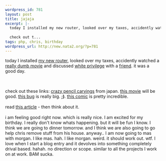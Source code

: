 ```yaml
--- 
wordpress_id: 781
layout: post
title: jajaja
excerpt: |-
  today I installed my new router, looked over my taxes, accidently watched a really dumb movie and discussed white privilege with a friend. it was a good day. 
  
  check out t...
tags: php, chris, birthday
wordpress_url: http://new.nata2.org/?p=781
---
```

today I installed <a href="http://www.sveasoft.com/forum6.html">my new router</a>, looked over my taxes, accidently watched a <a href="http://www.vidkraft.com/ffvp/2003/under_the_tuscan_sky.htm">really dumb movie</a> and discussed <a href="http://whiteprivilegeconference.com/">white privilege</a> with a <a href="http://www.eddiemoorejr.com">friend</a>. it was a good day. 

<br/><br/>check out these links: <a href="http://www.infofreako.com/jad/enpitsu-e.html">crazy pencil carvings</a> from japan. <a href="http://www.amazon.com/exec/obidos/tg/detail/-/B0001IXT36/nata2productions/103-1905659-8966249">this movie</a> will be good. <a href="http://hinterlands.cc/index.php?showtopic=27">this bug</a> is really big. <b>;)</b>. <a href="http://www.davidgaddis.com/piercing.html">this comic</a> is pretty incredible.<br/><br/>read <a href="http://www.utoronto.ca/acc/events/peggy1.htm">this article</a> - then think about it. <br/><br/>i am feeling good right now. which is really nice. I am excited for my birthday. I really don't know whats happening. but it will be fun I know. I think we are going to dinner tomorrow. and I think we are also going to go help chris remove stuff from his house. anyway.. I am now going to mas with morgan. I like mas. hah. I like morgan. weird. it should work out. wtf. I love when I start a blog entry and it devolves into something completely drival based. hahah. no direction or scope. similar to all the projects I work on at work.  BAM sucka.

